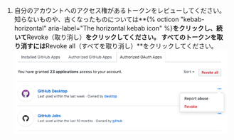 1. 自分のアカウントへのアクセス権があるトークンをレビューしてください。 知らないものや、古くなったものについては**{% octicon "kebab-horizontal" aria-label="The horizontal kebab icon" %}**をクリックし、続いて**Revoke（取り消し）**をクリックしてください。 すべてのトークンを取り消すには**Revoke all（すべてを取り消し）**をクリックしてください。 ![認可された{% data variables.product.prodname_oauth_app %}のリスト](/assets/images/help/settings/revoke-oauth-app.png)
